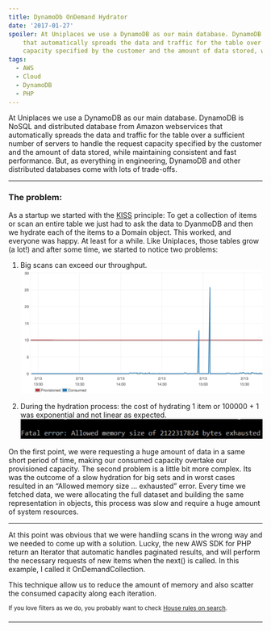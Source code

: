 ```yaml
---
title: DynamoDb OnDemand Hydrator
date: '2017-01-27'
spoiler: At Uniplaces we use a DynamoDB as our main database. DynamoDB is NoSQL and distributed database from Amazon webservices 
    that automatically spreads the data and traffic for the table over a sufficient number of servers to handle the request 
    capacity specified by the customer and the amount of data stored, while maintaining consistent and fast performance.
tags:
  - AWS
  - Cloud
  - DynamoDB
  - PHP
---
```


At Uniplaces we use a DynamoDB as our main database. DynamoDB is NoSQL and distributed database from Amazon webservices 
that automatically spreads the data and traffic for the table over a sufficient number of servers to handle the request 
capacity specified by the customer and the amount of data stored, while maintaining consistent and fast performance. 
But, as everything in engineering, DynamoDB and other distributed databases come with lots of trade-offs.

<hr/>

### The problem:
As a startup we started with the [KISS](https://en.wikipedia.org/wiki/KISS_principle) principle:
To get a collection of items or scan an entire table we just had to ask the data to DyanmoDB and then we hydrate each 
of the items to a Domain object. This worked, and everyone was happy. At least for a while. Like Uniplaces, those tables 
grow (a lot!) and after some time, we started to notice two problems:

1) Big scans can exceed our throughput.
![Scan Example](./scan-1.png)

2) During the hydration process: the cost of hydrating 1 item or 100000 + 1 was exponential and not linear as expected.
![Any Rating](./memory-limit.png)

On the first point, we were requesting a huge amount of data in a same short period of time, making our consumed 
capacity overtake our provisioned capacity.
The second problem is a little bit more complex. Its was the outcome of a slow hydration for big sets and in worst 
cases resulted in an “Allowed memory size … exhausted” error. Every time we fetched data, we were allocating the full 
dataset and building the same representation in objects, this process was slow and require a huge amount of system resources.

<hr/>

At this point was obvious that we were handling scans in the wrong way and we needed to come up with a solution.
Lucky, the new AWS SDK for PHP return an Iterator that automatic handles paginated results, and will perform the necessary requests of new items when the next() is called. In this example, I called it OnDemandCollection.

This technique allow us to reduce the amount of memory and also scatter the consumed capacity along each iteration.

<sup>If you love filters as we do, you probably want to check [House rules on search](/house-rules-on-search/).</sup> 

---
